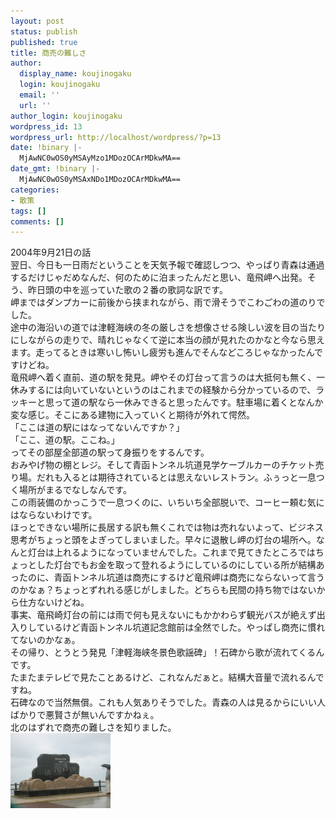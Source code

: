 ```yaml
---
layout: post
status: publish
published: true
title: 商売の難しさ
author:
  display_name: koujinogaku
  login: koujinogaku
  email: ''
  url: ''
author_login: koujinogaku
wordpress_id: 13
wordpress_url: http://localhost/wordpress/?p=13
date: !binary |-
  MjAwNC0wOS0yMSAyMzo1MDozOCArMDkwMA==
date_gmt: !binary |-
  MjAwNC0wOS0yMSAxNDo1MDozOCArMDkwMA==
categories:
- 散策
tags: []
comments: []
---
```

<p>2004年9月21日の話<br />
翌日、今日も一日雨だということを天気予報で確認しつつ、やっぱり青森は通過するだけじゃだめなんだ、何のために泊まったんだと思い、竜飛岬へ出発。そう、昨日頭の中を巡っていた歌の２番の歌詞な訳です。<br />
岬まではダンプカーに前後から挟まれながら、雨で滑そうでこわごわの道のりでした。<br />
途中の海沿いの道では津軽海峡の冬の厳しさを想像させる険しい波を目の当たりにしながらの走りで、晴れじゃなくて逆に本当の顔が見れたのかなと今なら思えます。走ってるときは寒いし怖いし疲労も進んでそんなどころじゃなかったんですけどね。<br />
竜飛岬へ着く直前、道の駅を発見。岬やその灯台って言うのは大抵何も無く、一休みするには向いていないというのはこれまでの経験から分かっているので、ラッキーと思って道の駅なら一休みできると思ったんです。駐車場に着くとなんか変な感じ。そこにある建物に入っていくと期待が外れて愕然。<br />
「ここは道の駅にはなってないんですか？」<br />
「ここ、道の駅。ここね。」<br />
ってその部屋全部道の駅って身振りをするんです。<br />
おみやげ物の棚とレジ。そして青函トンネル坑道見学ケーブルカーのチケット売り場。だれも入るとは期待されているとは思えないレストラン。ふぅっと一息つく場所がまるでなしなんです。<br />
この雨装備のかっこうで一息つくのに、いちいち全部脱いで、コーヒー頼む気にはならないわけです。<br />
ほっとできない場所に長居する訳も無くこれでは物は売れないよって、ビジネス思考がちょっと頭をよぎってしまいました。早々に退散し岬の灯台の場所へ。なんと灯台は上れるようになっていませんでした。これまで見てきたところではちょっとした灯台でもお金を取って登れるようにしているのにしている所が結構あったのに、青函トンネル坑道は商売にするけど竜飛岬は商売にならないって言うのかなぁ？ちょっとずれれる感じがしました。どちらも民間の持ち物ではないから仕方ないけどね。<br />
事実、竜飛崎灯台の前には雨で何も見えないにもかかわらず観光バスが絶えず出入りしているけど青函トンネル坑道記念館前は全然でした。やっぱし商売に慣れてないのかなぁ。<br />
その帰り、とうとう発見「津軽海峡冬景色歌謡碑」！石碑から歌が流れてくるんです。<br />
たまたまテレビで見たことあるけど、これなんだぁと。結構大音量で流れるんですね。<br />
石碑なので当然無償。これも人気ありそうでした。青森の人は見るからにいい人ばかりで悪賢さが無いんですかねぇ。<br />
北のはずれで商売の難しさを知りました。<br />
<img src="/blog/img/20040921_1.jpg" width="160" height="120" /></p>
